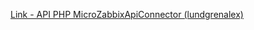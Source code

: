 [Link - API PHP MicroZabbixApiConnector (lundgrenalex)](https://github.com/lundgrenalex/microzabbixapiconnector)

